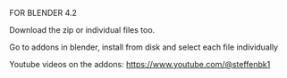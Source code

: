 FOR BLENDER 4.2

Download the zip or individual files too.

Go to addons in blender, install from disk and select each file individually 


Youtube videos on the addons: https://www.youtube.com/@steffenbk1
